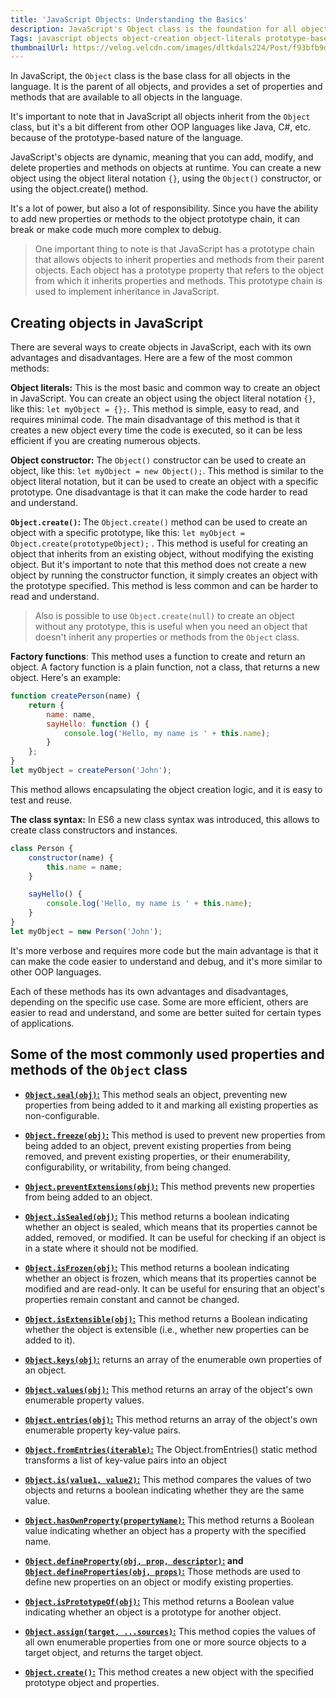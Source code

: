```yaml
---
title: 'JavaScript Objects: Understanding the Basics'
description: JavaScript's Object class is the foundation for all objects in the language. This guide provides an overview of the basics of JavaScript objects, including creation methods such as object literals, constructors, and factory functions. Additionally, it covers the prototype-based nature of JavaScript, which allows for dynamic modification of objects, and the ways to leverage inheritance and the prototype chain to organize and extend your code. With this guide, you will have a solid understanding of the building blocks of JavaScript objects.
Tags: javascript objects object-creation object-literals prototype-based factory-functions beginner guide dynamic-objects prototype-chain
thumbnailUrl: https://velog.velcdn.com/images/dltkdals224/Post/f93bfb9d-4b72-4297-9058-1d549e4d483a/image.jpeg
---
```


In JavaScript, the `Object` class is the base class for all objects in the language. It is the parent of all objects, and provides a set of properties and methods that are available to all objects in the language.

It's important to note that in JavaScript all objects inherit from the `Object` class, but it's a bit different from other OOP languages like Java, C#, etc. because of the prototype-based nature of the language.

JavaScript's objects are dynamic, meaning that you can add, modify, and delete properties and methods on objects at runtime. You can create a new object using the object literal notation `{}`, using the `Object()` constructor, or using the object.create() method.

It's a lot of power, but also a lot of responsibility. Since you have the ability to add new properties or methods to the object prototype chain, it can break or make code much more complex to debug.

> One important thing to note is that JavaScript has a prototype chain that allows objects to inherit properties and methods from their parent objects. Each object has a prototype property that refers to the object from which it inherits properties and methods. This prototype chain is used to implement inheritance in JavaScript.

## Creating objects in JavaScript

There are several ways to create objects in JavaScript, each with its own advantages and disadvantages. Here are a few of the most common methods:

**Object literals:** This is the most basic and common way to create an object in JavaScript. You can create an object using the object literal notation `{}`, like this: `let myObject = {};`. This method is simple, easy to read, and requires minimal code. The main disadvantage of this method is that it creates a new object every time the code is executed, so it can be less efficient if you are creating numerous objects.

**Object constructor:** The `Object()` constructor can be used to create an object, like this: `let myObject = new Object();`. This method is similar to the object literal notation, but it can be used to create an object with a specific prototype. One disadvantage is that it can make the code harder to read and understand.

**`Object.create()`:** The `Object.create()` method can be used to create an object with a specific prototype, like this: `let myObject = Object.create(prototypeObject);` . This method is useful for creating an object that inherits from an existing object, without modifying the existing object. But it's important to note that this method does not create a new object by running the constructor function, it simply creates an object with the prototype specified. This method is less common and can be harder to read and understand.

> Also is possible to use `Object.create(null)` to create an object without any prototype, this is useful when you need an object that doesn't inherit any properties or methods from the `Object` class.

**Factory functions**: This method uses a function to create and return an object. A factory function is a plain function, not a class, that returns a new object. Here's an example:

```js
function createPerson(name) {
	return {
		name: name,
		sayHello: function () {
			console.log('Hello, my name is ' + this.name);
		}
	};
}
let myObject = createPerson('John');
```

This method allows encapsulating the object creation logic, and it is easy to test and reuse.

**The class syntax:** In ES6 a new class syntax was introduced, this allows to create class constructors and instances.

```js
class Person {
	constructor(name) {
		this.name = name;
	}

	sayHello() {
		console.log('Hello, my name is ' + this.name);
	}
}
let myObject = new Person('John');
```

It's more verbose and requires more code but the main advantage is that it can make the code easier to understand and debug, and it's more similar to other OOP languages.

Each of these methods has its own advantages and disadvantages, depending on the specific use case. Some are more efficient, others are easier to read and understand, and some are better suited for certain types of applications.

## Some of the most commonly used properties and methods of the `Object` class

- **[`Object.seal(obj)`:](https://developer.mozilla.org/en-US/docs/Web/JavaScript/Reference/Global_Objects/Object/seal)** This method seals an object, preventing new properties from being added to it and marking all existing properties as non-configurable.
- **[`Object.freeze(obj)`:](https://developer.mozilla.org/en-US/docs/Web/JavaScript/Reference/Global_Objects/Object/freeze)** This method is used to prevent new properties from being added to an object, prevent existing properties from being removed, and prevent existing properties, or their enumerability, configurability, or writability, from being changed.
- **[`Object.preventExtensions(obj)`:](https://developer.mozilla.org/en-US/docs/Web/JavaScript/Reference/Global_Objects/Object/preventExtensions)** This method prevents new properties from being added to an object.

- **[`Object.isSealed(obj)`:](https://developer.mozilla.org/en-US/docs/Web/JavaScript/Reference/Global_Objects/Object/isSealed)** This method returns a boolean indicating whether an object is sealed, which means that its properties cannot be added, removed, or modified. It can be useful for checking if an object is in a state where it should not be modified.
- **[`Object.isFrozen(obj)`:](https://developer.mozilla.org/en-US/docs/Web/JavaScript/Reference/Global_Objects/Object/isFrozen)** This method returns a boolean indicating whether an object is frozen, which means that its properties cannot be modified and are read-only. It can be useful for ensuring that an object's properties remain constant and cannot be changed.
- **[`Object.isExtensible(obj)`:](https://developer.mozilla.org/en-US/docs/Web/JavaScript/Reference/Global_Objects/Object/isExtensible)** This method returns a Boolean indicating whether the object is extensible (i.e., whether new properties can be added to it).

- **[`Object.keys(obj)`:](https://developer.mozilla.org/en-US/docs/Web/JavaScript/Reference/Global_Objects/Object/keys)** returns an array of the enumerable own properties of an object.
- **[`Object.values(obj)`:](https://developer.mozilla.org/en-US/docs/Web/JavaScript/Reference/Global_Objects/Object/values)** This method returns an array of the object's own enumerable property values.
- **[`Object.entries(obj)`:](https://developer.mozilla.org/en-US/docs/Web/JavaScript/Reference/Global_Objects/Object/entries)** This method returns an array of the object's own enumerable property key-value pairs.
- **[`Object.fromEntries(iterable)`:](https://developer.mozilla.org/en-US/docs/Web/JavaScript/Reference/Global_Objects/Object/fromEntries)** The Object.fromEntries() static method transforms a list of key-value pairs into an object

- **[`Object.is(value1, value2)`:](https://developer.mozilla.org/en-US/docs/Web/JavaScript/Reference/Global_Objects/Object/is)** This method compares the values of two objects and returns a boolean indicating whether they are the same value.

- **[`Object.hasOwnProperty(propertyName)`:](https://developer.mozilla.org/en-US/docs/Web/JavaScript/Reference/Global_Objects/Object/hasOwnProperty)** This method returns a Boolean value indicating whether an object has a property with the specified name.
- **[`Object.defineProperty(obj, prop, descriptor)`:](https://developer.mozilla.org/en-US/docs/Web/JavaScript/Reference/Global_Objects/Object/defineProperty) and [`Object.defineProperties(obj, props)`:](https://developer.mozilla.org/en-US/docs/Web/JavaScript/Reference/Global_Objects/Object/defineProperties)** Those methods are used to define new properties on an object or modify existing properties.
- **[`Object.isPrototypeOf(obj)`:](https://developer.mozilla.org/en-US/docs/Web/JavaScript/Reference/Global_Objects/Object/isPrototypeOf)** This method returns a Boolean value indicating whether an object is a prototype for another object.

- **[`Object.assign(target, ...sources)`:](https://developer.mozilla.org/en-US/docs/Web/JavaScript/Reference/Global_Objects/Object/assign)** This method copies the values of all own enumerable properties from one or more source objects to a target object, and returns the target object.
- **[`Object.create()`:](https://developer.mozilla.org/en-US/docs/Web/JavaScript/Reference/Global_Objects/Object/create)** This method creates a new object with the specified prototype object and properties.
